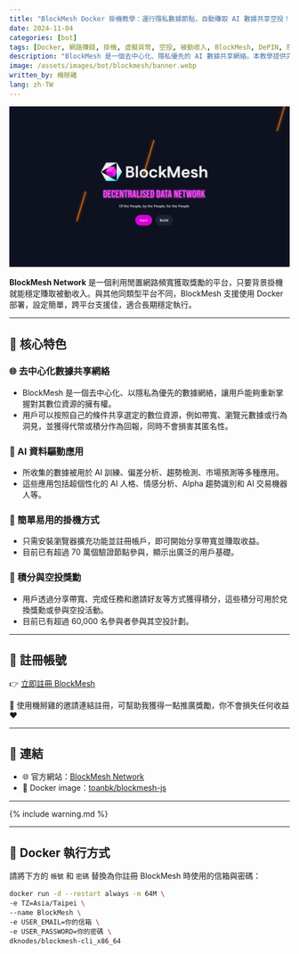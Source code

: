 ```yaml
---
title: "BlockMesh Docker 掛機教學：運行隱私數據節點，自動賺取 AI 數據共享空投！"
date: 2024-11-04
categories: [bot]
tags: [Docker, 網路賺錢, 掛機, 虛擬貨幣, 空投, 被動收入, BlockMesh, DePIN, 隱私數據, AI 數據]
description: "BlockMesh 是一個去中心化、隱私優先的 AI 數據共享網絡。本教學提供完整的 Docker 掛機部署指令，使用帳號密碼即可自動運行節點，輕鬆分享閒置頻寬與數據，參與平台空投計劃，打造 Web3 時代的被動收入來源。"
image: /assets/images/bot/blockmesh/banner.webp
written_by: 機掰雞
lang: zh-TW
---
```


![BlockMesh 封面圖](/assets/images/bot/blockmesh/banner.webp)

**BlockMesh Network** 是一個利用閒置網路頻寬獲取獎勵的平台，只要背景掛機就能穩定賺取被動收入。與其他同類型平台不同，BlockMesh 支援使用 Docker 部署，設定簡單，跨平台支援佳，適合長期穩定執行。

---

## 🌟 核心特色

### 🌐 去中心化數據共享網絡
- BlockMesh 是一個去中心化、以隱私為優先的數據網絡，讓用戶能夠重新掌握對其數位資源的擁有權。
- 用戶可以按照自己的條件共享選定的數位資源，例如帶寬、瀏覽元數據或行為洞見，並獲得代幣或積分作為回報，同時不會損害其匿名性。

### 🤖 AI 資料驅動應用
- 所收集的數據被用於 AI 訓練、偏差分析、趨勢檢測、市場預測等多種應用。
- 這些應用包括超個性化的 AI 人格、情感分析、Alpha 趨勢識別和 AI 交易機器人等。

### 🧩 簡單易用的掛機方式
- 只需安裝瀏覽器擴充功能並註冊帳戶，即可開始分享帶寬並賺取收益。
- 目前已有超過 70 萬個驗證節點參與，顯示出廣泛的用戶基礎。

### 🎁 積分與空投獎勳
- 用戶透過分享帶寬、完成任務和邀請好友等方式獲得積分，這些積分可用於兌換獎勳或參與空投活動。
- 目前已有超過 60,000 名參與者參與其空投計劃。

---


## 📝 註冊帳號

👉 [立即註冊 BlockMesh](https://app.blockmesh.xyz/register?invite_code=319aa54d-3d40-44b8-b8a9-0fb0d8ce6156)

🎉 使用機掰雞的邀請連結註冊，可幫助我獲得一點推廣獎勵，你不會損失任何收益 ❤️

---

## 🔗 連結

- 🌐 官方網站：[BlockMesh Network](https://www.blockmesh.xyz/)
- 🐳 Docker image：[toanbk/blockmesh-js](https://hub.docker.com/r/toanbk/blockmesh-js)

---

{% include warning.md %}

---

## 📁 Docker 執行方式

請將下方的 `帳號` 和 `密碼` 替換為你註冊 BlockMesh 時使用的信箱與密碼：

```bash
docker run -d --restart always -m 64M \
-e TZ=Asia/Taipei \
--name BlockMesh \
-e USER_EMAIL=你的信箱 \
-e USER_PASSWORD=你的密碼 \
dknodes/blockmesh-cli_x86_64
```
